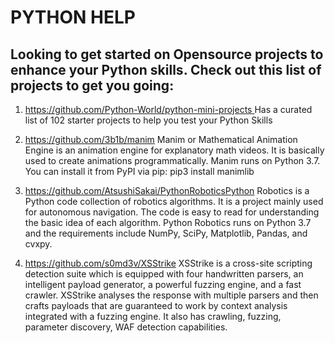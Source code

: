 # PYTHON HELP<br>
## Looking to get started on Opensource projects to enhance your Python skills. Check out this list of projects to get you going:
1. <u> https://github.com/Python-World/python-mini-projects </u> Has a curated list of 102 starter projects to help you test your Python Skills 

2. https://github.com/3b1b/manim Manim or Mathematical Animation Engine is an animation engine for explanatory math videos. It is basically used to create animations programmatically. Manim runs on Python 3.7. 
You can install it from PyPI via pip: pip3 install manimlib

3. https://github.com/AtsushiSakai/PythonRoboticsPython Robotics is a Python code collection of robotics algorithms. It is a project mainly used for autonomous navigation. The code is easy to read for understanding the basic idea of each algorithm. Python Robotics runs on Python 3.7 and the requirements include NumPy, SciPy, Matplotlib, Pandas, and cvxpy. 

4. https://github.com/s0md3v/XSStrike XSStrike is a cross-site scripting detection suite which is equipped with four handwritten parsers, an intelligent payload generator, a powerful fuzzing engine, and a fast crawler. XSStrike analyses the response with multiple parsers and then crafts payloads that are guaranteed to work by context analysis integrated with a fuzzing engine. It also has crawling, fuzzing, parameter discovery, WAF detection capabilities.
